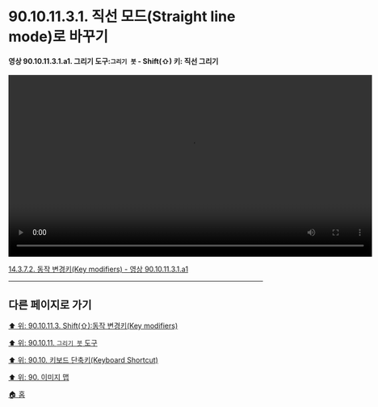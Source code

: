 # 90.10.11.3.1. 직선 모드(Straight line mode)로 바꾸기

<a id="90-10-11-03-01-a1"></a>

#### 영상 90.10.11.3.1.a1. 그리기 도구:`그리기 붓` - Shift(⇧) 키: 직선 그리기
<video controls="controls" width="720" src="https://github.com/wonder13662/gimp/assets/15767104/bb97171b-bcbf-442c-bde4-274d9af00c60"></video>

[14.3.7.2. 동작 변경키(Key modifiers) - 영상 90.10.11.3.1.a1](./14-03-07-02-key_modifiers.md#90-10-10-03-01-a1)

[comment]: <> (TODO 캡쳐보드로 화면을 다시 떠야함. 아이콘 변경 모습이 있음)

***

## 다른 페이지로 가기

[⬆️ 위: 90.10.11.3. Shift(⇧):동작 변경키(Key modifiers)](./90-10-11-03-00-key_modifier-shift.md)

[⬆️ 위: 90.10.11. `그리기 붓` 도구](./90-10-11-00-paintbrush.md)

[⬆️ 위: 90.10. 키보드 단축키(Keyboard Shortcut)](./90-10-00-keyboard_shortcut.md)

[⬆️ 위: 90. 이미지 맵](./90-00-image-map.md)

[🏠 홈](./00-home.md)